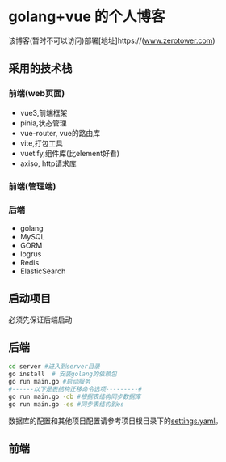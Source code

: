 # golang+vue 的个人博客

该博客(暂时不可以访问)部署[地址]https://(www.zerotower.com)

## 采用的技术栈

### 前端(web页面)
* vue3,前端框架
* pinia,状态管理
* vue-router, vue的路由库
* vite,打包工具
* vuetify,组件库(比element好看)
* axiso, http请求库
### 前端(管理端)

### 后端
* golang
* MySQL
* GORM
* logrus
* Redis
* ElasticSearch

## 启动项目
必须先保证后端启动
## 后端
```bash
cd server #进入到server目录
go install  # 安装golang的依赖包
go run main.go #启动服务
#------以下是表结构迁移命令选项---------#
go run main.go -db #根据表结构同步数据库
go run main.go -es #同步表结构到es
```
数据库的配置和其他项目配置请参考项目根目录下的[settings.yaml](./server/settings.yaml)。
## 前端